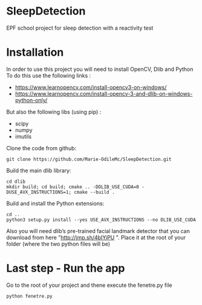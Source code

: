 # SleepDetection
EPF school project for sleep detection with a reactivity test

# Installation

In order to use this project you will need to install OpenCV, Dlib and Python
To do this use the following links :

- https://www.learnopencv.com/install-opencv3-on-windows/
- https://www.learnopencv.com/install-opencv-3-and-dlib-on-windows-python-only/

But also the following libs (using pip) :
- scipy 
- numpy 
- imutils 

Clone the code from github:

```
git clone https://github.com/Marie-OdileMc/SleepDetection.git
```

Build the main dlib library:

```
cd dlib
mkdir build; cd build; cmake .. -DDLIB_USE_CUDA=0 -DUSE_AVX_INSTRUCTIONS=1; cmake --build .
```

Build and install the Python extensions:

```
cd ..
python3 setup.py install --yes USE_AVX_INSTRUCTIONS --no DLIB_USE_CUDA
```
 
Also you will need dlib’s pre-trained facial landmark detector that you can download from here "http://jmp.sh/4bIYiPU ". Place it at the root of your folder (where the two python files will be)

# Last step - Run the app

Go to the root of your project and thene execute the fenetre.py file
```
python fenetre.py
```
